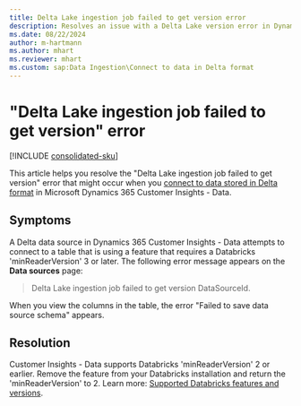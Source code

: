 ```yaml
---
title: Delta Lake ingestion job failed to get version error
description: Resolves an issue with a Delta Lake version error in Dynamics 365 Customer Insights - Data.
ms.date: 08/22/2024
author: m-hartmann
ms.author: mhart
ms.reviewer: mhart
ms.custom: sap:Data Ingestion\Connect to data in Delta format
---
```

# "Delta Lake ingestion job failed to get version" error

[!INCLUDE [consolidated-sku](../../includes/consolidated-sku.md)]

This article helps you resolve the "Delta Lake ingestion job failed to get version" error that might occur when you [connect to data stored in Delta format](/dynamics365/customer-insights/data/connect-delta-lake) in Microsoft Dynamics 365 Customer Insights - Data.

## Symptoms

A Delta data source in Dynamics 365 Customer Insights - Data attempts to connect to a table that is using a feature that requires a Databricks 'minReaderVersion' 3 or later. The following error message appears on the **Data sources** page:

> Delta Lake ingestion job failed to get version DataSourceId.

When you view the columns in the table, the error "Failed to save data source schema" appears.

## Resolution

Customer Insights - Data supports Databricks 'minReaderVersion' 2 or earlier. Remove the feature from your Databricks installation and return the 'minReaderVersion' to 2. Learn more: [Supported Databricks features and versions](/dynamics365/customer-insights/data/connect-delta-lake).
